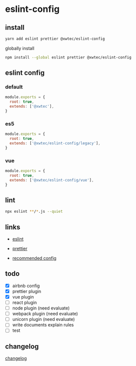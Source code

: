 # eslint-config

## install

```sh
yarn add eslint prettier @xwtec/eslint-config
```

globally install

```sh
npm install --global eslint prettier @xwtec/eslint-config
```

## eslint config

### default

```js
module.exports = {
  root: true,
  extends: ['@xwtec'],
}
```

### es5

```js
module.exports = {
  root: true,
  extends: ['@xwtec/eslint-config/legacy'],
}
```

### vue

```js
module.exports = {
  root: true,
  extends: ['@xwtec/eslint-config/vue'],
}
```

## lint

```sh
npx eslint **/*.js --quiet
```

## links

- [eslint](https://eslint.org/)

- [prettier](https://prettier.io/)

- [recommended config](https://github.com/xwtec/dotfiles)

## todo

- [x] airbnb config
- [x] prettier plugin
- [x] vue plugin
- [ ] react plugin
- [ ] node plugin (need evaluate)
- [ ] webpack plugin (need evaluate)
- [ ] unicorn plugin (need evaluate)
- [ ] write documents explain rules
- [ ] test

## changelog

[changelog](CHANGELOG.md)
